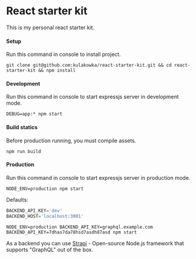 # React starter kit

This is my personal react starter kit. 

#### Setup

Run this command in console to install project.

```
git clone git@github.com:kulakowka/react-starter-kit.git && cd react-starter-kit && npm install
```

#### Development

Run this command in console to start expressjs server in development mode.

```
DEBUG=app:* npm start
```

#### Build statics

Before production running, you must compile assets.

```
npm run build
```

#### Production

Run this command in console to start expressjs server in production mode.

```
NODE_ENV=production npm start
```

Defaults:

```javascript
BACKEND_API_KEY='dev'
BACKEND_HOST='localhost:3001'
```

```
NODE_ENV=production BACKEND_API_KEY=graphql.example.com BACKEND_API_KEY=7dhas7da78hsd7asdh87asd npm start
```

As a backend you can use [Strapi](http://strapi.io/documentation/graphql) - Open-source Node.js framework that supports "GraphQL" out of the box.

